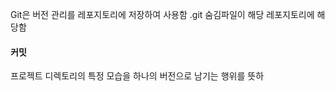 Git은 버전 관리를 레포지토리에 저장하여 사용함 
.git 숨김파일이 해당 레포지토리에 해당함

#### 커밋 
프로젝트 디렉토리의 특정 모습을 하나의 버전으로 남기는 행위를 뜻하